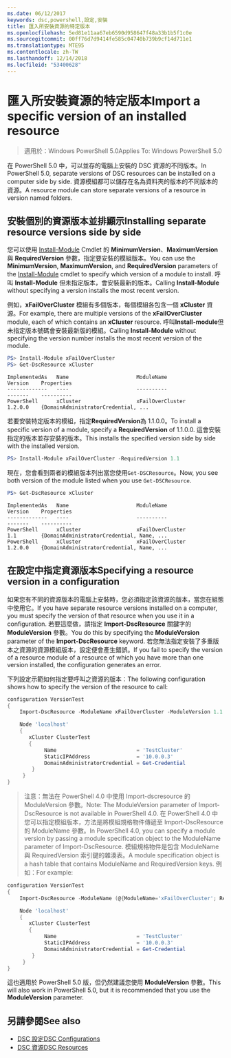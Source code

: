 ```yaml
---
ms.date: 06/12/2017
keywords: dsc,powershell,設定,安裝
title: 匯入所安裝資源的特定版本
ms.openlocfilehash: 5ed81e11aa67eb6590d958647f48a33b1b5f1c0e
ms.sourcegitcommit: 00ff76d7d9414fe585c04740b739b9cf14d711e1
ms.translationtype: MTE95
ms.contentlocale: zh-TW
ms.lasthandoff: 12/14/2018
ms.locfileid: "53400628"
---
```

# <a name="import-a-specific-version-of-an-installed-resource"></a><span data-ttu-id="86d8e-103">匯入所安裝資源的特定版本</span><span class="sxs-lookup"><span data-stu-id="86d8e-103">Import a specific version of an installed resource</span></span>

> <span data-ttu-id="86d8e-104">適用於：Windows PowerShell 5.0</span><span class="sxs-lookup"><span data-stu-id="86d8e-104">Applies To: Windows PowerShell 5.0</span></span>

<span data-ttu-id="86d8e-105">在 PowerShell 5.0 中，可以並存的電腦上安裝的 DSC 資源的不同版本。</span><span class="sxs-lookup"><span data-stu-id="86d8e-105">In PowerShell 5.0, separate versions of DSC resources can be installed on a computer side by side.</span></span> <span data-ttu-id="86d8e-106">資源模組都可以儲存在名為資料夾的版本的不同版本的資源。</span><span class="sxs-lookup"><span data-stu-id="86d8e-106">A resource module can store separate versions of a resource in version named folders.</span></span>

## <a name="installing-separate-resource-versions-side-by-side"></a><span data-ttu-id="86d8e-107">安裝個別的資源版本並排顯示</span><span class="sxs-lookup"><span data-stu-id="86d8e-107">Installing separate resource versions side by side</span></span>

<span data-ttu-id="86d8e-108">您可以使用 [Install-Module](/powershell/module/PowershellGet/Install-Module) Cmdlet 的 **MinimumVersion**、**MaximumVersion** 與 **RequiredVersion** 參數，指定要安裝的模組版本。</span><span class="sxs-lookup"><span data-stu-id="86d8e-108">You can use the **MinimumVersion**, **MaximumVersion**, and **RequiredVersion** parameters of the [Install-Module](/powershell/module/PowershellGet/Install-Module) cmdlet to specify which version of a module to install.</span></span> <span data-ttu-id="86d8e-109">呼叫 **Install-Module** 但未指定版本，會安裝最新的版本。</span><span class="sxs-lookup"><span data-stu-id="86d8e-109">Calling **Install-Module** without specifying a version installs the most recent version.</span></span>

<span data-ttu-id="86d8e-110">例如，**xFailOverCluster** 模組有多個版本，每個模組各包含一個 **xCluster** 資源。</span><span class="sxs-lookup"><span data-stu-id="86d8e-110">For example, there are multiple versions of the **xFailOverCluster** module, each of which contains an **xCluster** resource.</span></span> <span data-ttu-id="86d8e-111">呼叫**Install-module**但未指定版本號碼會安裝最新版的模組。</span><span class="sxs-lookup"><span data-stu-id="86d8e-111">Calling **Install-Module** without specifying the version number installs the most recent version of the module.</span></span>

```powershell
PS> Install-Module xFailOverCluster
PS> Get-DscResource xCluster
```

```output
ImplementedAs   Name                      ModuleName                     Version    Properties
-------------   ----                      ----------                     -------    ----------
PowerShell      xCluster                  xFailOverCluster               1.2.0.0    {DomainAdministratorCredential, ...
```

<span data-ttu-id="86d8e-112">若要安裝特定版本的模組，指定**RequiredVersion**為 1.1.0.0。</span><span class="sxs-lookup"><span data-stu-id="86d8e-112">To install a specific version of a module, specify a **RequiredVersion** of 1.1.0.0.</span></span> <span data-ttu-id="86d8e-113">這會安裝指定的版本並存安裝的版本。</span><span class="sxs-lookup"><span data-stu-id="86d8e-113">This installs the specified version side by side with the installed version.</span></span>

```powershell
PS> Install-Module xFailOverCluster -RequiredVersion 1.1
```

<span data-ttu-id="86d8e-114">現在，您會看到兩者的模組版本列出當您使用`Get-DSCResource`。</span><span class="sxs-lookup"><span data-stu-id="86d8e-114">Now, you see both version of the module listed when you use `Get-DSCResource`.</span></span>

```powershell
PS> Get-DscResource xCluster
```

```output
ImplementedAs   Name                      ModuleName                     Version    Properties
-------------   ----                      ----------                     -------    ----------
PowerShell      xCluster                  xFailOverCluster               1.1        {DomainAdministratorCredential, Name, ...
PowerShell      xCluster                  xFailOverCluster               1.2.0.0    {DomainAdministratorCredential, Name, ...
```

## <a name="specifying-a-resource-version-in-a-configuration"></a><span data-ttu-id="86d8e-115">在設定中指定資源版本</span><span class="sxs-lookup"><span data-stu-id="86d8e-115">Specifying a resource version in a configuration</span></span>

<span data-ttu-id="86d8e-116">如果您有不同的資源版本的電腦上安裝時，您必須指定該資源的版本，當您在組態中使用它。</span><span class="sxs-lookup"><span data-stu-id="86d8e-116">If you have separate resource versions installed on a computer, you must specify the version of that resource when you use it in a configuration.</span></span> <span data-ttu-id="86d8e-117">若要這麼做，請指定 **Import-DscResource** 關鍵字的 **ModuleVersion** 參數。</span><span class="sxs-lookup"><span data-stu-id="86d8e-117">You do this by specifying the **ModuleVersion** parameter of the **Import-DscResource** keyword.</span></span> <span data-ttu-id="86d8e-118">若您無法指定安裝了多重版本之資源的資源模組版本，設定便會產生錯誤。</span><span class="sxs-lookup"><span data-stu-id="86d8e-118">If you fail to specify the version of a resource module of a resource of which you have more than one version installed, the configuration generates an error.</span></span>

<span data-ttu-id="86d8e-119">下列設定示範如何指定要呼叫之資源的版本︰</span><span class="sxs-lookup"><span data-stu-id="86d8e-119">The following configuration shows how to specify the version of the resource to call:</span></span>

```powershell
configuration VersionTest
{
    Import-DscResource -ModuleName xFailOverCluster -ModuleVersion 1.1

    Node 'localhost'
    {
       xCluster ClusterTest
       {
            Name                          = 'TestCluster'
            StaticIPAddress               = '10.0.0.3'
            DomainAdministratorCredential = Get-Credential
        }
     }
}
```

><span data-ttu-id="86d8e-120">注意：無法在 PowerShell 4.0 中使用 Import-dscresource 的 ModuleVersion 參數。</span><span class="sxs-lookup"><span data-stu-id="86d8e-120">Note: The ModuleVersion parameter of Import-DscResource is not available in PowerShell 4.0.</span></span> <span data-ttu-id="86d8e-121">在 PowerShell 4.0 中您可以指定模組版本，方法是將模組規格物件傳遞至 Import-DscResource 的 ModuleName 參數。</span><span class="sxs-lookup"><span data-stu-id="86d8e-121">In PowerShell 4.0, you can specify a module version by passing a module specification object to the ModuleName parameter of Import-DscResource.</span></span> <span data-ttu-id="86d8e-122">模組規格物件是包含 ModuleName 與 RequiredVersion 索引鍵的雜湊表。</span><span class="sxs-lookup"><span data-stu-id="86d8e-122">A module specification object is a hash table that contains ModuleName and RequiredVersion  keys.</span></span> <span data-ttu-id="86d8e-123">例如：</span><span class="sxs-lookup"><span data-stu-id="86d8e-123">For example:</span></span>

```powershell
configuration VersionTest
{
    Import-DscResource -ModuleName (@{ModuleName='xFailOverCluster'; RequiredVersion='1.1'} )

    Node 'localhost'
    {
       xCluster ClusterTest
       {
            Name                          = 'TestCluster'
            StaticIPAddress               = '10.0.0.3'
            DomainAdministratorCredential = Get-Credential
        }
     }
}
```

<span data-ttu-id="86d8e-124">這也適用於 PowerShell 5.0 版，但仍然建議您使用 **ModuleVersion** 參數。</span><span class="sxs-lookup"><span data-stu-id="86d8e-124">This will also work in PowerShell 5.0, but it is recommended that you use the **ModuleVersion** parameter.</span></span>

## <a name="see-also"></a><span data-ttu-id="86d8e-125">另請參閱</span><span class="sxs-lookup"><span data-stu-id="86d8e-125">See also</span></span>

- [<span data-ttu-id="86d8e-126">DSC 設定</span><span class="sxs-lookup"><span data-stu-id="86d8e-126">DSC Configurations</span></span>](configurations.md)
- [<span data-ttu-id="86d8e-127">DSC 資源</span><span class="sxs-lookup"><span data-stu-id="86d8e-127">DSC Resources</span></span>](../resources/resources.md)
